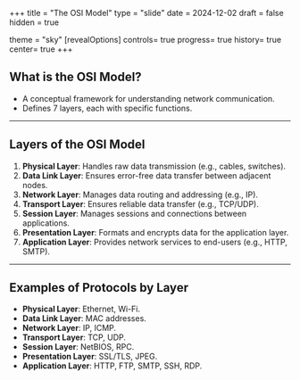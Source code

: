 
+++
title = "The OSI Model"
type = "slide"
date = 2024-12-02
draft = false
hidden = true

theme = "sky"
[revealOptions]
controls= true
progress= true
history= true
center= true
+++

## What is the OSI Model?
- A conceptual framework for understanding network communication.
- Defines 7 layers, each with specific functions.

---

## Layers of the OSI Model
1. **Physical Layer**: Handles raw data transmission (e.g., cables, switches).
2. **Data Link Layer**: Ensures error-free data transfer between adjacent nodes.
3. **Network Layer**: Manages data routing and addressing (e.g., IP).
4. **Transport Layer**: Ensures reliable data transfer (e.g., TCP/UDP).
5. **Session Layer**: Manages sessions and connections between applications.
6. **Presentation Layer**: Formats and encrypts data for the application layer.
7. **Application Layer**: Provides network services to end-users (e.g., HTTP, SMTP).

---

## Examples of Protocols by Layer
- **Physical Layer**: Ethernet, Wi-Fi.
- **Data Link Layer**: MAC addresses.
- **Network Layer**: IP, ICMP.
- **Transport Layer**: TCP, UDP.
- **Session Layer**: NetBIOS, RPC.
- **Presentation Layer**: SSL/TLS, JPEG.
- **Application Layer**: HTTP, FTP, SMTP, SSH, RDP.


